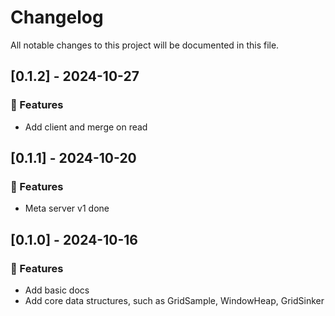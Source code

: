 # Changelog

All notable changes to this project will be documented in this file.

## [0.1.2] - 2024-10-27

### 🚀 Features

- Add client and merge on read

## [0.1.1] - 2024-10-20

### 🚀 Features

- Meta server v1 done

## [0.1.0] - 2024-10-16

### 🚀 Features

- Add basic docs
- Add core data structures, such as GridSample, WindowHeap, GridSinker

<!-- generated by git-cliff -->
